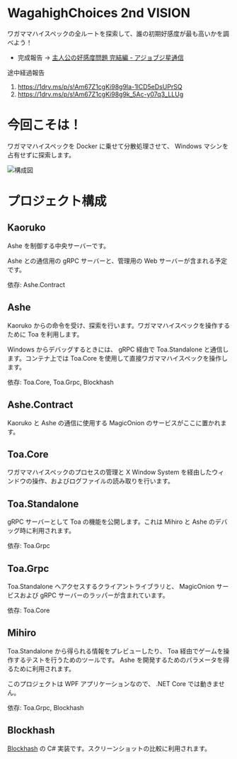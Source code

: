 # WagahighChoices 2nd VISION
ワガママハイスペックの全ルートを探索して、誰の初期好感度が最も高いかを調べよう！

- 完成報告 → [主人公の好感度問題 完結編 - アジョブジ星通信](https://azyobuzin.hatenablog.com/entry/2018/10/29/002457)

途中経過報告

1. https://1drv.ms/p/s!Am67Z1cgKi98g9Ia-1lCD5eDsUPrSQ
2. https://1drv.ms/p/s!Am67Z1cgKi98g9k_5Ac-y07q3_LLUg

# 今回こそは！
ワガママハイスペックを Docker に乗せて分散処理させて、 Windows マシンを占有せずに探索します。

![構成図](https://i.gyazo.com/9c7627d6bc8b1cb30318b059e4d6d117.png)

# プロジェクト構成
## Kaoruko
Ashe を制御する中央サーバーです。

Ashe との通信用の gRPC サーバーと、管理用の Web サーバーが含まれる予定です。

依存: Ashe.Contract

## Ashe
Kaoruko からの命令を受け、探索を行います。ワガママハイスペックを操作するために Toa を利用します。

Windows からデバッグするときには、 gRPC 経由で Toa.Standalone と通信します。コンテナ上では Toa.Core を使用して直接ワガママハイスペックを操作します。

依存: Toa.Core, Toa.Grpc, Blockhash

## Ashe.Contract
Kaoruko と Ashe の通信に使用する MagicOnion のサービスがここに置かれます。

## Toa.Core
ワガママハイスペックのプロセスの管理と X Window System を経由したウィンドウの操作、およびログファイルの読み取りを行います。

## Toa.Standalone
gRPC サーバーとして Toa の機能を公開します。これは Mihiro と Ashe のデバッグ時に利用されます。

依存: Toa.Grpc

## Toa.Grpc
Toa.Standalone へアクセスするクライアントライブラリと、 MagicOnion サービスおよび gRPC サーバーのラッパーが含まれています。

依存: Toa.Core

## Mihiro
Toa.Standalone から得られる情報をプレビューしたり、 Toa 経由でゲームを操作するテストを行うためのツールです。 Ashe を開発するためのパラメータを得るために利用されます。

このプロジェクトは WPF アプリケーションなので、 .NET Core では動きません。

依存: Toa.Grpc, Blockhash

## Blockhash
[Blockhash](http://blockhash.io/) の C# 実装です。スクリーンショットの比較に利用されます。
